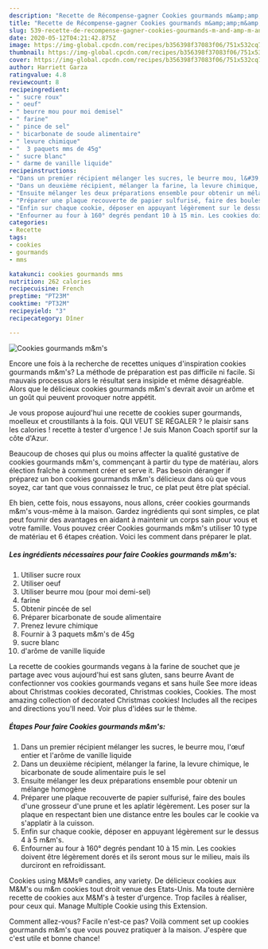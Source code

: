 ```yaml
---
description: "Recette de Récompense-gagner Cookies gourmands m&amp;amp;m&amp;#39;s"
title: "Recette de Récompense-gagner Cookies gourmands m&amp;amp;m&amp;#39;s"
slug: 539-recette-de-recompense-gagner-cookies-gourmands-m-and-amp-m-and-39-s
date: 2020-05-12T04:21:42.875Z
image: https://img-global.cpcdn.com/recipes/b356398f37083f06/751x532cq70/cookies-gourmands-mms-photo-principale-de-la-recette.jpg
thumbnail: https://img-global.cpcdn.com/recipes/b356398f37083f06/751x532cq70/cookies-gourmands-mms-photo-principale-de-la-recette.jpg
cover: https://img-global.cpcdn.com/recipes/b356398f37083f06/751x532cq70/cookies-gourmands-mms-photo-principale-de-la-recette.jpg
author: Harriett Garza
ratingvalue: 4.8
reviewcount: 8
recipeingredient:
- " sucre roux"
- " oeuf"
- " beurre mou pour moi demisel"
- " farine"
- " pince de sel"
- " bicarbonate de soude alimentaire"
- " levure chimique"
- "  3 paquets mms de 45g"
- " sucre blanc"
- " darme de vanille liquide"
recipeinstructions:
- "Dans un premier récipient mélanger les sucres, le beurre mou, l&#39;œuf entier et l&#39;arôme de vanille liquide"
- "Dans un deuxième récipient, mélanger la farine, la levure chimique, le bicarbonate de soude alimentaire puis le sel"
- "Ensuite mélanger les deux préparations ensemble pour obtenir un mélange homogène"
- "Préparer une plaque recouverte de papier sulfurisé, faire des boules d&#39;une grosseur d&#39;une prune et les aplatir légèrement. Les poser sur la plaque en respectant bien une distance entre les boules car le cookie va s&#39;applatir à la cuisson."
- "Enfin sur chaque cookie, déposer en appuyant légèrement sur le dessus 4 à 5 m&amp;m&#39;s."
- "Enfourner au four à 160° degrés pendant 10 à 15 min. Les cookies doivent être légèrement dorés et ils seront mous sur le milieu, mais ils durciront en refroidissant."
categories:
- Recette
tags:
- cookies
- gourmands
- mms

katakunci: cookies gourmands mms 
nutrition: 262 calories
recipecuisine: French
preptime: "PT23M"
cooktime: "PT32M"
recipeyield: "3"
recipecategory: Dîner

---
```



![Cookies gourmands m&amp;m&#39;s](https://img-global.cpcdn.com/recipes/b356398f37083f06/751x532cq70/cookies-gourmands-mms-photo-principale-de-la-recette.jpg)

Encore une fois à la recherche de recettes uniques d'inspiration cookies gourmands m&amp;m&#39;s? La méthode de préparation est pas difficile ni facile. Si mauvais processus alors le résultat sera insipide et même désagréable. Alors que le délicieux cookies gourmands m&amp;m&#39;s devrait avoir un arôme et un goût qui peuvent provoquer notre appétit.

Je vous propose aujourd&#39;hui une recette de cookies super gourmands, moelleux et croustillants à la fois. QUI VEUT SE RÉGALER ? le plaisir sans les calories ! recette à tester d&#39;urgence ! Je suis Manon Coach sportif sur la côte d&#39;Azur.

Beaucoup de choses qui plus ou moins affecter la qualité gustative de cookies gourmands m&amp;m&#39;s, commençant à partir du type de matériau, alors élection fraîche à comment créer et serve it. Pas besoin déranger if préparez un bon cookies gourmands m&amp;m&#39;s délicieux dans où que vous soyez, car tant que vous connaissez le truc, ce plat peut être plat spécial.


Eh bien, cette fois, nous essayons, nous allons, créer cookies gourmands m&amp;m&#39;s vous-même à la maison. Gardez ingrédients qui sont simples, ce plat peut fournir des avantages en aidant à maintenir un corps sain pour vous et votre famille. Vous pouvez créer Cookies gourmands m&amp;m&#39;s utiliser 10 type de matériau et 6 étapes création. Voici les comment dans préparer le plat.

<!--inarticleads1-->

##### Les ingrédients nécessaires pour faire Cookies gourmands m&amp;m&#39;s:

1. Utiliser  sucre roux
1. Utiliser  oeuf
1. Utiliser  beurre mou (pour moi demi-sel)
1.   farine
1. Obtenir  pincée de sel
1. Préparer  bicarbonate de soude alimentaire
1. Prenez  levure chimique
1. Fournir  à 3 paquets m&amp;m&#39;s de 45g
1.   sucre blanc
1.   d&#39;arôme de vanille liquide


La recette de cookies gourmands vegans à la farine de souchet que je partage avec vous aujourd&#39;hui est sans gluten, sans beurre Avant de confectionner vos cookies gourmands vegans et sans huile  See more ideas about Christmas cookies decorated, Christmas cookies, Cookies. The most amazing collection of decorated Christmas cookies! Includes all the recipes and directions you&#39;ll need. Voir plus d&#39;idées sur le thème. 

<!--inarticleads2-->

##### Étapes Pour faire Cookies gourmands m&amp;m&#39;s:

1. Dans un premier récipient mélanger les sucres, le beurre mou, l&#39;œuf entier et l&#39;arôme de vanille liquide
1. Dans un deuxième récipient, mélanger la farine, la levure chimique, le bicarbonate de soude alimentaire puis le sel
1. Ensuite mélanger les deux préparations ensemble pour obtenir un mélange homogène
1. Préparer une plaque recouverte de papier sulfurisé, faire des boules d&#39;une grosseur d&#39;une prune et les aplatir légèrement. Les poser sur la plaque en respectant bien une distance entre les boules car le cookie va s&#39;applatir à la cuisson.
1. Enfin sur chaque cookie, déposer en appuyant légèrement sur le dessus 4 à 5 m&amp;m&#39;s.
1. Enfourner au four à 160° degrés pendant 10 à 15 min. Les cookies doivent être légèrement dorés et ils seront mous sur le milieu, mais ils durciront en refroidissant.


Cookies using M&amp;Ms® candies, any variety. De délicieux cookies aux M&amp;M&#39;s ou m&amp;m cookies tout droit venue des Etats-Unis. Ma toute dernière recette de cookies aux M&amp;M&#39;s à tester d&#39;urgence. Trop faciles à réaliser, pour ceux qui. Manage Multiple Cookie using this Extension. 


Comment allez-vous? Facile n'est-ce pas? Voilà comment set up cookies gourmands m&amp;m&#39;s que vous pouvez pratiquer à la maison. J'espère que c'est utile et bonne chance!
